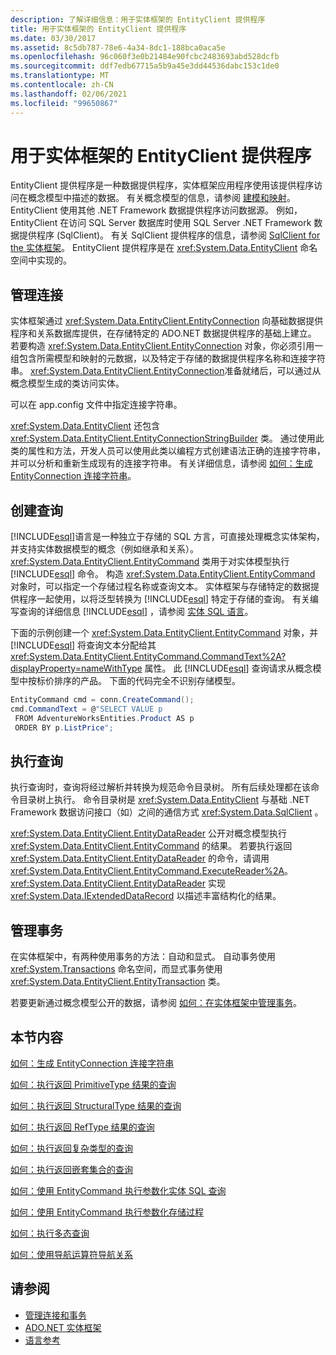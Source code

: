 ```yaml
---
description: 了解详细信息：用于实体框架的 EntityClient 提供程序
title: 用于实体框架的 EntityClient 提供程序
ms.date: 03/30/2017
ms.assetid: 8c5db787-78e6-4a34-8dc1-188bca0aca5e
ms.openlocfilehash: 96c060f3e0b21484e90fcbc2483693abd528dcfb
ms.sourcegitcommit: ddf7edb67715a5b9a45e3dd44536dabc153c1de0
ms.translationtype: MT
ms.contentlocale: zh-CN
ms.lasthandoff: 02/06/2021
ms.locfileid: "99650867"
---
```

# <a name="entityclient-provider-for-the-entity-framework"></a>用于实体框架的 EntityClient 提供程序

EntityClient 提供程序是一种数据提供程序，实体框架应用程序使用该提供程序访问在概念模型中描述的数据。 有关概念模型的信息，请参阅 [建模和映射](modeling-and-mapping.md)。 EntityClient 使用其他 .NET Framework 数据提供程序访问数据源。 例如，EntityClient 在访问 SQL Server 数据库时使用 SQL Server .NET Framework 数据提供程序 (SqlClient)。 有关 SqlClient 提供程序的信息，请参阅 [SqlClient for the 实体框架](sqlclient-for-the-entity-framework.md)。 EntityClient 提供程序是在 <xref:System.Data.EntityClient> 命名空间中实现的。  
  
## <a name="managing-connections"></a>管理连接  

 实体框架通过 <xref:System.Data.EntityClient.EntityConnection> 向基础数据提供程序和关系数据库提供，在存储特定的 ADO.NET 数据提供程序的基础上建立。 若要构造 <xref:System.Data.EntityClient.EntityConnection> 对象，你必须引用一组包含所需模型和映射的元数据，以及特定于存储的数据提供程序名称和连接字符串。 <xref:System.Data.EntityClient.EntityConnection>准备就绪后，可以通过从概念模型生成的类访问实体。  
  
 可以在 app.config 文件中指定连接字符串。  
  
 <xref:System.Data.EntityClient> 还包含 <xref:System.Data.EntityClient.EntityConnectionStringBuilder> 类。 通过使用此类的属性和方法，开发人员可以使用此类以编程方式创建语法正确的连接字符串，并可以分析和重新生成现有的连接字符串。 有关详细信息，请参阅 [如何：生成 EntityConnection 连接字符串](how-to-build-an-entityconnection-connection-string.md)。  
  
## <a name="creating-queries"></a>创建查询  

 [!INCLUDE[esql](../../../../../includes/esql-md.md)]语言是一种独立于存储的 SQL 方言，可直接处理概念实体架构，并支持实体数据模型的概念（例如继承和关系）。 <xref:System.Data.EntityClient.EntityCommand> 类用于对实体模型执行 [!INCLUDE[esql](../../../../../includes/esql-md.md)] 命令。 构造 <xref:System.Data.EntityClient.EntityCommand> 对象时，可以指定一个存储过程名称或查询文本。 实体框架与存储特定的数据提供程序一起使用，以将泛型转换为 [!INCLUDE[esql](../../../../../includes/esql-md.md)] 特定于存储的查询。 有关编写查询的详细信息 [!INCLUDE[esql](../../../../../includes/esql-md.md)] ，请参阅 [实体 SQL 语言](./language-reference/entity-sql-language.md)。  
  
 下面的示例创建一个 <xref:System.Data.EntityClient.EntityCommand> 对象，并 [!INCLUDE[esql](../../../../../includes/esql-md.md)] 将查询文本分配给其 <xref:System.Data.EntityClient.EntityCommand.CommandText%2A?displayProperty=nameWithType> 属性。 此 [!INCLUDE[esql](../../../../../includes/esql-md.md)] 查询请求从概念模型中按标价排序的产品。 下面的代码完全不识别存储模型。  
  
 ```csharp
EntityCommand cmd = conn.CreateCommand();
cmd.CommandText = @"SELECT VALUE p
  FROM AdventureWorksEntities.Product AS p
  ORDER BY p.ListPrice";
```
  
## <a name="executing-queries"></a>执行查询  

 执行查询时，查询将经过解析并转换为规范命令目录树。 所有后续处理都在该命令目录树上执行。 命令目录树是 <xref:System.Data.EntityClient> 与基础 .NET Framework 数据访问接口（如）之间的通信方式 <xref:System.Data.SqlClient> 。  
  
 <xref:System.Data.EntityClient.EntityDataReader> 公开对概念模型执行 <xref:System.Data.EntityClient.EntityCommand> 的结果。 若要执行返回 <xref:System.Data.EntityClient.EntityDataReader> 的命令，请调用 <xref:System.Data.EntityClient.EntityCommand.ExecuteReader%2A>。 <xref:System.Data.EntityClient.EntityDataReader> 实现 <xref:System.Data.IExtendedDataRecord> 以描述丰富结构化的结果。  
  
## <a name="managing-transactions"></a>管理事务  

 在实体框架中，有两种使用事务的方法：自动和显式。 自动事务使用 <xref:System.Transactions> 命名空间，而显式事务使用 <xref:System.Data.EntityClient.EntityTransaction> 类。  
  
 若要更新通过概念模型公开的数据，请参阅 [如何：在实体框架中管理事务](/previous-versions/dotnet/netframework-4.0/bb738523(v=vs.100))。  
  
## <a name="in-this-section"></a>本节内容  

 [如何：生成 EntityConnection 连接字符串](how-to-build-an-entityconnection-connection-string.md)  
  
 [如何：执行返回 PrimitiveType 结果的查询](how-to-execute-a-query-that-returns-primitivetype-results.md)  
  
 [如何：执行返回 StructuralType 结果的查询](how-to-execute-a-query-that-returns-structuraltype-results.md)  
  
 [如何：执行返回 RefType 结果的查询](how-to-execute-a-query-that-returns-reftype-results.md)  
  
 [如何：执行返回复杂类型的查询](how-to-execute-a-query-that-returns-complex-types.md)  
  
 [如何：执行返回嵌套集合的查询](how-to-execute-a-query-that-returns-nested-collections.md)  
  
 [如何：使用 EntityCommand 执行参数化实体 SQL 查询](how-to-execute-a-parameterized-entity-sql-query-using-entitycommand.md)  
  
 [如何：使用 EntityCommand 执行参数化存储过程](how-to-execute-a-parameterized-stored-procedure-using-entitycommand.md)  
  
 [如何：执行多态查询](how-to-execute-a-polymorphic-query.md)  
  
 [如何：使用导航运算符导航关系](how-to-navigate-relationships-with-the-navigate-operator.md)  
  
## <a name="see-also"></a>请参阅

- [管理连接和事务](/previous-versions/dotnet/netframework-4.0/bb896325(v=vs.100))
- [ADO.NET 实体框架](index.md)
- [语言参考](./language-reference/index.md)
